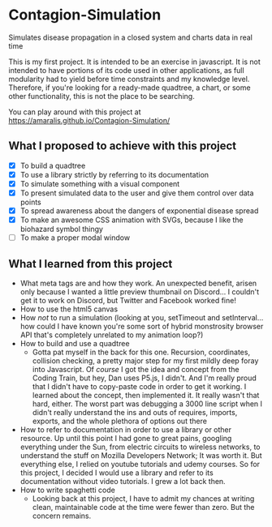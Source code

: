 # Contagion-Simulation
Simulates disease propagation in a closed system and charts data in real time

This is my first project. It is intended to be an exercise in javascript. It is not intended to have portions of its code used in other applications, as full modularity had to yield before time constraints and my knowledge level. Therefore, if you're looking for a ready-made quadtree, a chart, or some other functionality, this is not the place to be searching.

You can play around with this project at https://amaralis.github.io/Contagion-Simulation/

## What I proposed to achieve with this project

- [X] To build a quadtree
- [X] To use a library strictly by referring to its documentation
- [X] To simulate something with a visual component
- [X] To present simulated data to the user and give them control over data points
- [X] To spread awareness about the dangers of exponential disease spread
- [X] To make an awesome CSS animation with SVGs, because I like the biohazard symbol thingy
- [ ] To make a proper modal window

## What I learned from this project

* What meta tags are and how they work. An unexpected benefit, arisen only because I wanted a little preview thumbnail on Discord... I couldn't get it to work on Discord, but Twitter and Facebook worked fine!
* How to use the html5 canvas
* How *not* to run a simulation (looking at you, setTimeout and setInterval... how could I have known you're some sort of hybrid monstrosity browser API that's completely unrelated to my animation loop?)
* How to build and use a quadtree
  * Gotta pat myself in the back for this one. Recursion, coordinates, collision checking, a pretty major step for my first mildly deep foray into Javascript. Of *course* I got the idea and concept from the Coding Train, but hey, Dan uses P5.js, I didn't. And I'm really proud that I didn't have to copy-paste code in order to get it working. I learned about the concept, then implemented it. It really wasn't that hard, either. The worst part was debugging a 3000 line script when I didn't really understand the ins and outs of requires, imports, exports, and the whole plethora of options out there
* How to refer to documentation in order to use a library or other resource. Up until this point I had gone to great pains, googling everything under the Sun, from electric circuits to wireless networks, to understand the stuff on Mozilla Developers Network; It was worth it. But everything else, I relied on youtube tutorials and udemy courses. So for this project, I decided I would use a library and refer to its documentation without video tutorials. I grew a lot back then.
* How to write spaghetti code
  * Looking back at this project, I have to admit my chances at writing clean, maintainable code at the time were fewer than zero. But the concern remains.
